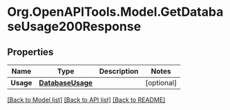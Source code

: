 # Org.OpenAPITools.Model.GetDatabaseUsage200Response

## Properties

Name | Type | Description | Notes
------------ | ------------- | ------------- | -------------
**Usage** | [**DatabaseUsage**](DatabaseUsage.md) |  | [optional] 

[[Back to Model list]](../README.md#documentation-for-models) [[Back to API list]](../README.md#documentation-for-api-endpoints) [[Back to README]](../README.md)


